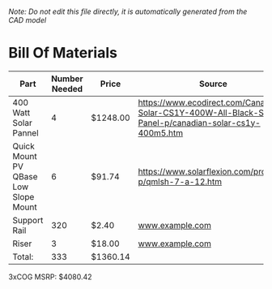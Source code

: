 ###### Note: Do not edit this file directly, it is automatically generated from the CAD model 
# Bill Of Materials 
 |Part|Number Needed|Price|Source| 
 |----|----------|-----|-----|
|400 Watt Solar Pannel|4|$1248.00|https://www.ecodirect.com/Canadian-Solar-CS1Y-400W-All-Black-Solar-Panel-p/canadian-solar-cs1y-400m5.htm|
|Quick Mount PV QBase Low Slope Mount|6|$91.74|https://www.solarflexion.com/product-p/qmlsh-7-a-12.htm|
|Support Rail|320|$2.40|www.example.com|
|Riser|3|$18.00|www.example.com|
|Total: |333|$1360.14| |

 3xCOG MSRP: $4080.42